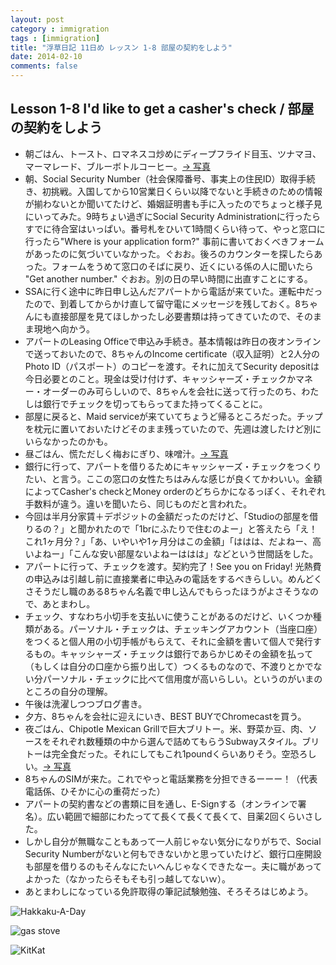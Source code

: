 ```yaml
---
layout: post
category : immigration
tags : [immigration]
title: "浮草日記 11日め レッスン 1-8 部屋の契約をしよう"
date: 2014-02-10
comments: false
---
```


## Lesson 1-8 I'd like to get a casher's check / 部屋の契約をしよう

* 朝ごはん、トースト、ロマネスコ炒めにディープフライド目玉、ツナマヨ、マーマレード、ブルーボトルコーヒー。[-> 写真](http://instagram.com/p/kSF6LXlDW_/)
* 朝、Social Security Number（社会保障番号、事実上の住民ID）取得手続き、初挑戦。入国してから10営業日くらい以降でないと手続きのための情報が揃わないとか聞いてたけど、婚姻証明書も手に入ったのでちょっと様子見にいってみた。9時ちょい過ぎにSocial Security Administrationに行ったらすでに待合室はいっぱい。番号札をひいて1時間くらい待って、やっと窓口に行ったら"Where is your application form?" 事前に書いておくべきフォームがあったのに気づいていなかった。ぐおお。後ろのカウンターを探したらあった。フォームをうめて窓口のそばに戻り、近くにいる係の人に聞いたら "Get another number." ぐおお。別の日の早い時間に出直すことにする。
* SSAに行く途中に昨日申し込んだアパートから電話が来ていた。運転中だったので、到着してからかけ直して留守電にメッセージを残しておく。8ちゃんにも直接部屋を見てほしかったし必要書類は持ってきていたので、そのまま現地へ向かう。
* アパートのLeasing Officeで申込み手続き。基本情報は昨日の夜オンラインで送っておいたので、8ちゃんのIncome certificate（収入証明）と2人分のPhoto ID（パスポート）のコピーを渡す。それに加えてSecurity depositは今日必要とのこと。現金は受け付けず、キャッシャーズ・チェックかマネー・オーダーのみ可らしいので、8ちゃんを会社に送って行ったのち、わたしは銀行でチェックを切ってもらってまた持ってくることに。
* 部屋に戻ると、Maid serviceが来ていてちょうど帰るところだった。チップを枕元に置いておいたけどそのまま残っていたので、先週は渡したけど別にいらなかったのかも。
* 昼ごはん、慌ただしく梅おにぎり、味噌汁。[-> 写真](http://instagram.com/p/kU6tX1lDY6/)
* 銀行に行って、アパートを借りるためにキャッシャーズ・チェックをつくりたい、と言う。ここの窓口の女性たちはみんな感じが良くてかわいい。金額によってCasher's checkとMoney orderのどちらかになるっぽく、それぞれ手数料が違う。違いを聞いたら、同じものだと言われた。
* 今回は半月分家賃＋デポジットの金額だったのだけど、「Studioの部屋を借りるの？」と聞かれたので「1brにふたりで住むのよー」と答えたら「え！これ1ヶ月分？」「あ、いやいや1ヶ月分はこの金額」「ははは、だよねー、高いよねー」「こんな安い部屋ないよねーははは」などという世間話をした。
* アパートに行って、チェックを渡す。契約完了！See you on Friday! 光熱費の申込みは引越し前に直接業者に申込みの電話をするべきらしい。めんどくさそうだし職のある8ちゃん名義で申し込んでもらったほうがよさそうなので、あとまわし。
* チェック、すなわち小切手を支払いに使うことがあるのだけど、いくつか種類がある。パーソナル・チェックは、チェッキングアカウント（当座口座）をつくると個人用の小切手帳がもらえて、それに金額を書いて個人で発行するもの。キャッシャーズ・チェックは銀行であらかじめその金額を払って（もしくは自分の口座から振り出して）つくるものなので、不渡りとかでない分パーソナル・チェックに比べて信用度が高いらしい。というのがいまのところの自分の理解。&nbsp; 
* 午後は洗濯しつつブログ書き。&nbsp; 
* 夕方、8ちゃんを会社に迎えにいき、BEST BUYでChromecastを買う。
* 夜ごはん、Chipotle Mexican Grillで巨大ブリトー。米、野菜か豆、肉、ソースをそれぞれ数種類の中から選んで詰めてもらうSubwayスタイル。ブリトーは完全食だった。それにしてもこれ1poundくらいありそう。空恐ろしい。[-> 写真](http://instagram.com/p/kU7J9gFDZg/)
* 8ちゃんのSIMが来た。これでやっと電話業務を分担できるーーー！（代表電話係、ひそかに心の重荷だった）
* アパートの契約書などの書類に目を通し、E-Signする（オンラインで署名）。広い範囲で細部にわたってて長くて長くて長くて、目薬2回くらいさした。
* しかし自分が無職なこともあって一人前じゃない気分になりがちで、Social Security Numberがないと何もできないかと思っていたけど、銀行口座開設も部屋を借りるのもそんなにたいへんじゃなくできたなー。夫に職があってよかった（なかったらそもそも引っ越してないｗ）。
* あとまわしになっている免許取得の筆記試験勉強、そろそろはじめよう。 &nbsp; 

![Hakkaku-A-Day](https://lh3.googleusercontent.com/-8WO7KxMChPg/UvsmWnSi-nI/AAAAAAAB46s/u-SxC4Hl7J8/w620-h465-no/14+-+1)

![gas stove](https://lh5.googleusercontent.com/-l8QH_GilZjI/UvlB6S3bXxI/AAAAAAAB4ig/nt3R5R4YZOg/w620-h465-no/P1150198.JPG)

![KitKat](https://lh5.googleusercontent.com/-P5o48MREQxA/Uvp-DLBX2FI/AAAAAAAB4tw/Tz_GYcHHddc/w620-h465-no/14+-+2)
